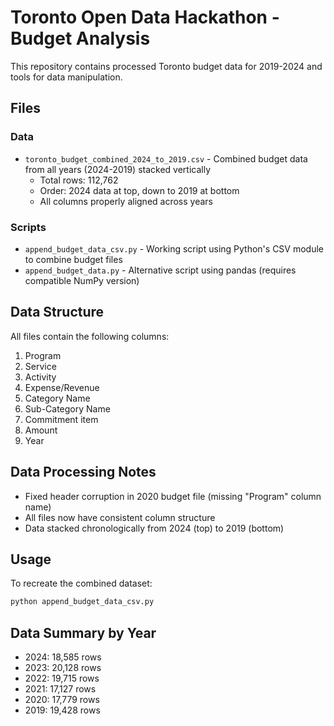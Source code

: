# Toronto Open Data Hackathon - Budget Analysis

This repository contains processed Toronto budget data for 2019-2024 and tools for data manipulation.

## Files

### Data
- `toronto_budget_combined_2024_to_2019.csv` - Combined budget data from all years (2024-2019) stacked vertically
  - Total rows: 112,762
  - Order: 2024 data at top, down to 2019 at bottom
  - All columns properly aligned across years

### Scripts
- `append_budget_data_csv.py` - Working script using Python's CSV module to combine budget files
- `append_budget_data.py` - Alternative script using pandas (requires compatible NumPy version)

## Data Structure

All files contain the following columns:
1. Program
2. Service  
3. Activity
4. Expense/Revenue
5. Category Name
6. Sub-Category Name
7. Commitment item
8. Amount
9. Year

## Data Processing Notes

- Fixed header corruption in 2020 budget file (missing "Program" column name)
- All files now have consistent column structure
- Data stacked chronologically from 2024 (top) to 2019 (bottom)

## Usage

To recreate the combined dataset:
```bash
python append_budget_data_csv.py
```

## Data Summary by Year
- 2024: 18,585 rows
- 2023: 20,128 rows  
- 2022: 19,715 rows
- 2021: 17,127 rows
- 2020: 17,779 rows
- 2019: 19,428 rows 